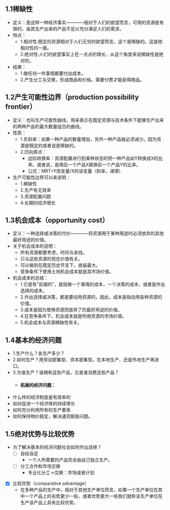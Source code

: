 ## 1.1稀缺性
  - 定义：是这样一种经济事实————相对于人们的欲望而言，可用的资源是有限的，由其生产出来的产品不足以充分满足人们的需求。
  - 特点：
    - 1.相对性:既定的资源相对于人们无穷的欲望而言，这个是稀缺的。这是他相对性的一面。
    - 2.绝对性:人们的欲望事实上在一点点的增长，从这个角度来说稀缺性是绝对的。
  - 结果：
    - 1.做任何一件事情都要付出成本。
    - 2.产生分工与交换，形成商品和价格。需要付费才能获得商品。
  
## 1.2产生可能性边界（production possibility frontier）
  - 定义：也叫生产可能性曲线，用来表示在既定资源与技术条件下能够生产出来的两种产品的最大数量组合的曲线。
  - 性质：
    - 1.负斜率：如果一种产品的数量增加，另外一种产品就必须减少。因为资源是既定的或者说是稀缺的。
    - 2.凹向原点：
      - 边际转换率：资源配置进行到某种状态时把一种产品如Y转换成X的比率。或者说，是用后一个产品X替换前一个产品Y的比率。
      - 公式：MRT=Y改变量/X的该变量（斜率，递增）
  - 生产可能性边界可以来说明：
    - 1.稀缺性
    - 2.生产有无效率
    - 3.资源配置问题
    - 4.长期的经济增长

## 1.3机会成本（opportunity cost）
  - 定义：一种选择或决策的代价————将资源用于某种用途时必须放弃的其他最好用途的价值。
  - 关于机会成本的说明：
    - 所有资源都要考虑，时间与金钱。
    - 只与这些资源的现在价值有关。
    - 可以做到在既定历史开支下，收益最大。
    - 竞争条件下使用土地机会成本就是其市场价值。
  - 机会成本的总结：
    - 1.它是有“前缀的”，是指做一个事情的成本，一个决策的成本，或者是作出选择的成本。
    - 2.作出选择或决策，都是要动用资源的，因此，成本是指动用各种资源的价值。
    - 3.成本是因为使用资源而放弃了的最好用途的价值。
    - 4.在竞争条件下，机会成本就是所用资源的市场价值。
    - 5.机会成本与资源稀缺性有关。

## 1.4基本的经济问题
  - 1.生产什么？各生产多少？
  - 2.如何生产？用劳动密集型、资本密集型。在本地生产、还是外地生产再进口。
  - 3.为谁生产？谁拥有这些产品，又是谁消费这些产品？
    - #### 拓展的经济问题：
  - 什么样的经济制度是有效率的
  - 如何促进一个经济体的持续增长
  - 如何充分利用所有的生产要素
  - 如何保持物价稳定，解决通货膨胀问题。

## 1.5绝对优势与比较优势
  - 为了解决基本的经济问题社会如何作出选择？
    - [ ] 自给自足
      - 一个人所需要的产品完全由自己独立生产。
    - [ ] 分工合作和市场交换
      - 专业化分工->交换：市场或者计划
  - [x] 比较优势（comparative advantage）
    - 在多种产品的生产中，相对于其他生产单位而言，如果一个生产单位在其中一个产品上的劣势更少一些，或者优势更大一些我们就称该生产单位在生产该产品上具有比较优势。
    